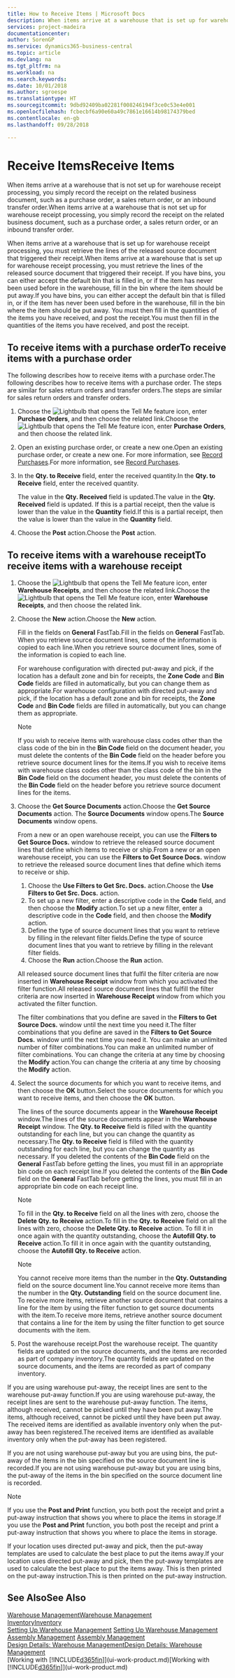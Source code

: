 ```yaml
---
title: How to Receive Items | Microsoft Docs
description: When items arrive at a warehouse that is set up for warehouse receipt processing, you must retrieve the lines of the released source document that triggered their receipt.
services: project-madeira
documentationcenter: 
author: SorenGP
ms.service: dynamics365-business-central
ms.topic: article
ms.devlang: na
ms.tgt_pltfrm: na
ms.workload: na
ms.search.keywords: 
ms.date: 10/01/2018
ms.author: sgroespe
ms.translationtype: HT
ms.sourcegitcommit: 9dbd92409ba02281f008246194f3ce0c53e4e001
ms.openlocfilehash: fcbecbf6a90e60a49c7861e16614b98174379bed
ms.contentlocale: en-gb
ms.lasthandoff: 09/28/2018

---
```

# <a name="receive-items"></a><span data-ttu-id="f7012-103">Receive Items</span><span class="sxs-lookup"><span data-stu-id="f7012-103">Receive Items</span></span>
<span data-ttu-id="f7012-104">When items arrive at a warehouse that is not set up for warehouse receipt processing, you simply record the receipt on the related business document, such as a purchase order, a sales return order, or an inbound transfer order.</span><span class="sxs-lookup"><span data-stu-id="f7012-104">When items arrive at a warehouse that is not set up for warehouse receipt processing, you simply record the receipt on the related business document, such as a purchase order, a sales return order, or an inbound transfer order.</span></span>

<span data-ttu-id="f7012-105">When items arrive at a warehouse that is set up for warehouse receipt processing, you must retrieve the lines of the released source document that triggered their receipt.</span><span class="sxs-lookup"><span data-stu-id="f7012-105">When items arrive at a warehouse that is set up for warehouse receipt processing, you must retrieve the lines of the released source document that triggered their receipt.</span></span> <span data-ttu-id="f7012-106">If you have bins, you can either accept the default bin that is filled in, or if the item has never been used before in the warehouse, fill in the bin where the item should be put away.</span><span class="sxs-lookup"><span data-stu-id="f7012-106">If you have bins, you can either accept the default bin that is filled in, or if the item has never been used before in the warehouse, fill in the bin where the item should be put away.</span></span> <span data-ttu-id="f7012-107">You must then fill in the quantities of the items you have received, and post the receipt.</span><span class="sxs-lookup"><span data-stu-id="f7012-107">You must then fill in the quantities of the items you have received, and post the receipt.</span></span>  

## <a name="to-receive-items-with-a-purchase-order"></a><span data-ttu-id="f7012-108">To receive items with a purchase order</span><span class="sxs-lookup"><span data-stu-id="f7012-108">To receive items with a purchase order</span></span>
<span data-ttu-id="f7012-109">The following describes how to receive items with a purchase order.</span><span class="sxs-lookup"><span data-stu-id="f7012-109">The following describes how to receive items with a purchase order.</span></span> <span data-ttu-id="f7012-110">The steps are similar for sales return orders and transfer orders.</span><span class="sxs-lookup"><span data-stu-id="f7012-110">The steps are similar for sales return orders and transfer orders.</span></span>  
1. <span data-ttu-id="f7012-111">Choose the ![Lightbulb that opens the Tell Me feature](media/ui-search/search_small.png "Tell me what you want to do") icon, enter **Purchase Orders**, and then choose the related link.</span><span class="sxs-lookup"><span data-stu-id="f7012-111">Choose the ![Lightbulb that opens the Tell Me feature](media/ui-search/search_small.png "Tell me what you want to do") icon, enter **Purchase Orders**, and then choose the related link.</span></span>
2. <span data-ttu-id="f7012-112">Open an existing purchase order, or create a new one.</span><span class="sxs-lookup"><span data-stu-id="f7012-112">Open an existing purchase order, or create a new one.</span></span> <span data-ttu-id="f7012-113">For more information, see [Record Purchases](purchasing-how-record-purchases.md).</span><span class="sxs-lookup"><span data-stu-id="f7012-113">For more information, see [Record Purchases](purchasing-how-record-purchases.md).</span></span>
3. <span data-ttu-id="f7012-114">In the **Qty. to Receive** field, enter the received quantity.</span><span class="sxs-lookup"><span data-stu-id="f7012-114">In the **Qty. to Receive** field, enter the received quantity.</span></span>

    <span data-ttu-id="f7012-115">The value in the **Qty. Received** field is updated.</span><span class="sxs-lookup"><span data-stu-id="f7012-115">The value in the **Qty. Received** field is updated.</span></span> <span data-ttu-id="f7012-116">If this is a partial receipt, then the value is lower than the value in the **Quantity** field.</span><span class="sxs-lookup"><span data-stu-id="f7012-116">If this is a partial receipt, then the value is lower than the value in the **Quantity** field.</span></span>
4. <span data-ttu-id="f7012-117">Choose the **Post** action.</span><span class="sxs-lookup"><span data-stu-id="f7012-117">Choose the **Post** action.</span></span>

## <a name="to-receive-items-with-a-warehouse-receipt"></a><span data-ttu-id="f7012-118">To receive items with a warehouse receipt</span><span class="sxs-lookup"><span data-stu-id="f7012-118">To receive items with a warehouse receipt</span></span>
1.  <span data-ttu-id="f7012-119">Choose the ![Lightbulb that opens the Tell Me feature](media/ui-search/search_small.png "Tell me what you want to do") icon, enter **Warehouse Receipts**, and then choose the related link.</span><span class="sxs-lookup"><span data-stu-id="f7012-119">Choose the ![Lightbulb that opens the Tell Me feature](media/ui-search/search_small.png "Tell me what you want to do") icon, enter **Warehouse Receipts**, and then choose the related link.</span></span>  
2.  <span data-ttu-id="f7012-120">Choose the **New** action.</span><span class="sxs-lookup"><span data-stu-id="f7012-120">Choose the **New** action.</span></span>  

    <span data-ttu-id="f7012-121">Fill in the fields on **General** FastTab.</span><span class="sxs-lookup"><span data-stu-id="f7012-121">Fill in the fields on **General** FastTab.</span></span> <span data-ttu-id="f7012-122">When you retrieve source document lines, some of the information is copied to each line.</span><span class="sxs-lookup"><span data-stu-id="f7012-122">When you retrieve source document lines, some of the information is copied to each line.</span></span>  

    <span data-ttu-id="f7012-123">For warehouse configuration with directed put-away and pick, if the location has a default zone and bin for receipts, the **Zone Code** and **Bin Code** fields are filled in automatically, but you can change them as appropriate.</span><span class="sxs-lookup"><span data-stu-id="f7012-123">For warehouse configuration with directed put-away and pick, if the location has a default zone and bin for receipts, the **Zone Code** and **Bin Code** fields are filled in automatically, but you can change them as appropriate.</span></span>  

    > [!NOTE]  
    >  <span data-ttu-id="f7012-124">If you wish to receive items with warehouse class codes other than the class code of the bin in the **Bin Code** field on the document header, you must delete the contents of the **Bin Code** field on the header before you retrieve source document lines for the items.</span><span class="sxs-lookup"><span data-stu-id="f7012-124">If you wish to receive items with warehouse class codes other than the class code of the bin in the **Bin Code** field on the document header, you must delete the contents of the **Bin Code** field on the header before you retrieve source document lines for the items.</span></span>  
3.  <span data-ttu-id="f7012-125">Choose the **Get Source Documents** action.</span><span class="sxs-lookup"><span data-stu-id="f7012-125">Choose the **Get Source Documents** action.</span></span> <span data-ttu-id="f7012-126">The **Source Documents** window opens.</span><span class="sxs-lookup"><span data-stu-id="f7012-126">The **Source Documents** window opens.</span></span>

    <span data-ttu-id="f7012-127">From a new or an open warehouse receipt, you can use the **Filters to Get Source Docs.** window to retrieve the released source document lines that define which items to receive or ship.</span><span class="sxs-lookup"><span data-stu-id="f7012-127">From a new or an open warehouse receipt, you can use the **Filters to Get Source Docs.** window to retrieve the released source document lines that define which items to receive or ship.</span></span>

    1. <span data-ttu-id="f7012-128">Choose the **Use Filters to Get Src. Docs.** action.</span><span class="sxs-lookup"><span data-stu-id="f7012-128">Choose the **Use Filters to Get Src. Docs.** action.</span></span>  
    2. <span data-ttu-id="f7012-129">To set up a new filter, enter a descriptive code in the **Code** field, and then choose the **Modify** action.</span><span class="sxs-lookup"><span data-stu-id="f7012-129">To set up a new filter, enter a descriptive code in the **Code** field, and then choose the **Modify** action.</span></span>  
    3. <span data-ttu-id="f7012-130">Define the type of source document lines that you want to retrieve by filling in the relevant filter fields.</span><span class="sxs-lookup"><span data-stu-id="f7012-130">Define the type of source document lines that you want to retrieve by filling in the relevant filter fields.</span></span>  
    4. <span data-ttu-id="f7012-131">Choose the **Run** action.</span><span class="sxs-lookup"><span data-stu-id="f7012-131">Choose the **Run** action.</span></span>  

    <span data-ttu-id="f7012-132">All released source document lines that fulfil the filter criteria are now inserted in **Warehouse Receipt** window from which you activated the filter function.</span><span class="sxs-lookup"><span data-stu-id="f7012-132">All released source document lines that fulfill the filter criteria are now inserted in **Warehouse Receipt** window from which you activated the filter function.</span></span>  

    <span data-ttu-id="f7012-133">The filter combinations that you define are saved in the **Filters to Get Source Docs.** window until the next time you need it.</span><span class="sxs-lookup"><span data-stu-id="f7012-133">The filter combinations that you define are saved in the **Filters to Get Source Docs.** window until the next time you need it.</span></span> <span data-ttu-id="f7012-134">You can make an unlimited number of filter combinations.</span><span class="sxs-lookup"><span data-stu-id="f7012-134">You can make an unlimited number of filter combinations.</span></span> <span data-ttu-id="f7012-135">You can change the criteria at any time by choosing the **Modify** action.</span><span class="sxs-lookup"><span data-stu-id="f7012-135">You can change the criteria at any time by choosing the **Modify** action.</span></span>

4.  <span data-ttu-id="f7012-136">Select the source documents for which you want to receive items, and then choose the **OK** button.</span><span class="sxs-lookup"><span data-stu-id="f7012-136">Select the source documents for which you want to receive items, and then choose the **OK** button.</span></span>  

    <span data-ttu-id="f7012-137">The lines of the source documents appear in the **Warehouse Receipt** window.</span><span class="sxs-lookup"><span data-stu-id="f7012-137">The lines of the source documents appear in the **Warehouse Receipt** window.</span></span> <span data-ttu-id="f7012-138">The **Qty. to Receive** field is filled with the quantity outstanding for each line, but you can change the quantity as necessary.</span><span class="sxs-lookup"><span data-stu-id="f7012-138">The **Qty. to Receive** field is filled with the quantity outstanding for each line, but you can change the quantity as necessary.</span></span> <span data-ttu-id="f7012-139">If you deleted the contents of the **Bin Code** field on the **General** FastTab before getting the lines, you must fill in an appropriate bin code on each receipt line.</span><span class="sxs-lookup"><span data-stu-id="f7012-139">If you deleted the contents of the **Bin Code** field on the **General** FastTab before getting the lines, you must fill in an appropriate bin code on each receipt line.</span></span>  

    > [!NOTE]  
    >  <span data-ttu-id="f7012-140">To fill in the **Qty. to Receive** field on all the lines with zero, choose the **Delete Qty. to Receive** action.</span><span class="sxs-lookup"><span data-stu-id="f7012-140">To fill in the **Qty. to Receive** field on all the lines with zero, choose the **Delete Qty. to Receive** action.</span></span> <span data-ttu-id="f7012-141">To fill it in once again with the quantity outstanding, choose the **Autofill Qty. to Receive** action.</span><span class="sxs-lookup"><span data-stu-id="f7012-141">To fill it in once again with the quantity outstanding, choose the **Autofill Qty. to Receive** action.</span></span>  

    > [!NOTE]  
    >  <span data-ttu-id="f7012-142">You cannot receive more items than the number in the **Qty. Outstanding** field on the source document line.</span><span class="sxs-lookup"><span data-stu-id="f7012-142">You cannot receive more items than the number in the **Qty. Outstanding** field on the source document line.</span></span> <span data-ttu-id="f7012-143">To receive more items, retrieve another source document that contains a line for the item by using the filter function to get source documents with the item.</span><span class="sxs-lookup"><span data-stu-id="f7012-143">To receive more items, retrieve another source document that contains a line for the item by using the filter function to get source documents with the item.</span></span>  

5.  <span data-ttu-id="f7012-144">Post the warehouse receipt.</span><span class="sxs-lookup"><span data-stu-id="f7012-144">Post the warehouse receipt.</span></span> <span data-ttu-id="f7012-145">The quantity fields are updated on the source documents, and the items are recorded as part of company inventory.</span><span class="sxs-lookup"><span data-stu-id="f7012-145">The quantity fields are updated on the source documents, and the items are recorded as part of company inventory.</span></span>  

<span data-ttu-id="f7012-146">If you are using warehouse put-away, the receipt lines are sent to the warehouse put-away function.</span><span class="sxs-lookup"><span data-stu-id="f7012-146">If you are using warehouse put-away, the receipt lines are sent to the warehouse put-away function.</span></span> <span data-ttu-id="f7012-147">The items, although received, cannot be picked until they have been put away.</span><span class="sxs-lookup"><span data-stu-id="f7012-147">The items, although received, cannot be picked until they have been put away.</span></span> <span data-ttu-id="f7012-148">The received items are identified as available inventory only when the put-away has been registered.</span><span class="sxs-lookup"><span data-stu-id="f7012-148">The received items are identified as available inventory only when the put-away has been registered.</span></span>  

<span data-ttu-id="f7012-149">If you are not using warehouse put-away but you are using bins, the put-away of the items in the bin specified on the source document line is recorded.</span><span class="sxs-lookup"><span data-stu-id="f7012-149">If you are not using warehouse put-away but you are using bins, the put-away of the items in the bin specified on the source document line is recorded.</span></span>  

> [!NOTE]  
>  <span data-ttu-id="f7012-150">If you use the **Post and Print** function, you both post the receipt and print a put-away instruction that shows you where to place the items in storage.</span><span class="sxs-lookup"><span data-stu-id="f7012-150">If you use the **Post and Print** function, you both post the receipt and print a put-away instruction that shows you where to place the items in storage.</span></span>  
>   
>  <span data-ttu-id="f7012-151">If your location uses directed put-away and pick, then the put-away templates are used to calculate the best place to put the items away.</span><span class="sxs-lookup"><span data-stu-id="f7012-151">If your location uses directed put-away and pick, then the put-away templates are used to calculate the best place to put the items away.</span></span> <span data-ttu-id="f7012-152">This is then printed on the put-away instruction.</span><span class="sxs-lookup"><span data-stu-id="f7012-152">This is then printed on the put-away instruction.</span></span>  

## <a name="see-also"></a><span data-ttu-id="f7012-153">See Also</span><span class="sxs-lookup"><span data-stu-id="f7012-153">See Also</span></span>  
[<span data-ttu-id="f7012-154">Warehouse Management</span><span class="sxs-lookup"><span data-stu-id="f7012-154">Warehouse Management</span></span>](warehouse-manage-warehouse.md)  
[<span data-ttu-id="f7012-155">Inventory</span><span class="sxs-lookup"><span data-stu-id="f7012-155">Inventory</span></span>](inventory-manage-inventory.md)  
<span data-ttu-id="f7012-156">[Setting Up Warehouse Management](warehouse-setup-warehouse.md)   </span><span class="sxs-lookup"><span data-stu-id="f7012-156">[Setting Up Warehouse Management](warehouse-setup-warehouse.md)   </span></span>  
<span data-ttu-id="f7012-157">[Assembly Management](assembly-assemble-items.md)  </span><span class="sxs-lookup"><span data-stu-id="f7012-157">[Assembly Management](assembly-assemble-items.md)  </span></span>  
[<span data-ttu-id="f7012-158">Design Details: Warehouse Management</span><span class="sxs-lookup"><span data-stu-id="f7012-158">Design Details: Warehouse Management</span></span>](design-details-warehouse-management.md)  
<span data-ttu-id="f7012-159">[Working with [!INCLUDE[d365fin](includes/d365fin_md.md)]](ui-work-product.md)</span><span class="sxs-lookup"><span data-stu-id="f7012-159">[Working with [!INCLUDE[d365fin](includes/d365fin_md.md)]](ui-work-product.md)</span></span>

